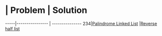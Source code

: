   #  | Problem         |  Solution      
-----|---------------- | --------------- 
234|[Palindrome Linked List](https://leetcode.com/problems/palindrome-linked-list/) |[Reverse half list](https://github.com/slightbug/Coding/blob/master/LinkedList/PalindromeLinkedList.java)
